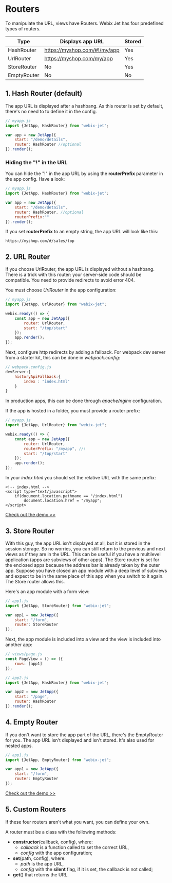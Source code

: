 # Routers

To manipulate the URL, views have Routers. Webix Jet has four predefined types of routers.

| Type | Displays app URL | Stored |
| --- | --- | --- |
| HashRouter | https://myshop.com/#!/my/app | Yes |
| UrlRouter | https://myshop.com/my/app | Yes |
| StoreRouter | No | Yes |
| EmptyRouter | No | No |

## 1. Hash Router \(default\)

The app URL is displayed after a hashbang. As this router is set by default, there's no need to to define it in the config.

```javascript
// myapp.js
import {JetApp, HashRouter} from "webix-jet";

var app = new JetApp({
    start: "/demo/details",
    router: HashRouter //optional
}).render();
```

### Hiding the "!" in the URL

You can hide the "!" in the app URL by using the **routerPrefix** parameter in the app config. Have a look:

```javascript
// myapp.js
import {JetApp, HashRouter} from "webix-jet";

var app = new JetApp({
    start: "/demo/details",
    router: HashRouter, //optional
    routerPrefix:""
}).render();
```

If you set **routerPrefix** to an empty string, the app URL will look like this:

```text
https://myshop.com/#/sales/top
```

## 2. URL Router

If you choose UrlRouter, the app URL is displayed without a hashbang. There is a trick with this router: your server-side code should be compatible. You need to provide redirects to avoid error 404.

You must choose _UrlRouter_ in the app configuration:

```javascript
// myapp.js
import {JetApp, UrlRouter} from "webix-jet";

webix.ready(() => {
    const app = new JetApp({
        router: UrlRouter,
        start: "/top/start"
    });
    app.render();
});
```

Next, configure http redirects by adding a fallback. For webpack dev server from a starter kit, this can be done in _webpack.config_:

```javascript
// webpack.config.js
devServer:{
    historyApiFallback:{
        index : "index.html"
    }
}
```

In production apps, this can be done through _apache/nginx_ configuration.

If the app is hosted in a folder, you must provide a router prefix:

```javascript
// myapp.js
import {JetApp, UrlRouter} from "webix-jet";

webix.ready(() => {
    const app = new JetApp({
        router: UrlRouter,
        routerPrefix: "/myapp", //!
        start: "/top/start"
    });
    app.render();
});
```

In your _index.html_ you should set the relative URL with the same prefix:

```markup
<!-- index.html -->
<script type="text/javascript">
    if(document.location.pathname == "/index.html")
        document.location.href = "/myapp";
</script>
```

[Check out the demo &gt;&gt;](https://github.com/webix-hub/jet-demos/blob/master/sources/routers-url.js)

## 3. Store Router

With this guy, the app URL isn't displayed at all, but it is stored in the session storage. So no worries, you can still return to the previous and next views as if they are in the URL. This can be useful if you have a multilevel application \(apps are subviews of other apps\). The Store router is set for the enclosed apps because the address bar is already taken by the outer app. Suppose you have closed an app module with a deep level of subviews and expect to be in the same place of this app when you switch to it again. The Store router allows this.

Here's an app module with a form view:

```javascript
// app1.js
import {JetApp, StoreRouter} from "webix-jet";

var app1 = new JetApp({
    start: "/form",
    router: StoreRouter
});
```

Next, the app module is included into a view and the view is included into another app:

```javascript
// views/page.js
const PageView = () => ({
    rows: [app1]
});

// app2.js
import {JetApp, HashRouter} from "webix-jet";

var app2 = new JetApp({
    start: "/page",
    router: HashRouter
}).render();
```

## 4. Empty Router

If you don't want to store the app part of the URL, there's the EmptyRouter for you. The app URL isn't displayed and isn't stored. It's also used for nested apps.

```javascript
// app1.js
import {JetApp, EmptyRouter} from "webix-jet";

var app1 = new JetApp({
    start: "/form",
    router: EmptyRouter
});
```

[Check out the demo &gt;&gt;](https://github.com/webix-hub/jet-demos/blob/b686944b383745070fc977aa9123f01a36ce2b3c/sources/viewapp.js)

## 5. Custom Routers

If these four routers aren't what you want, you can define your own.

A router must be a class with the following methods:

* **constructor**\(callback, config\), where:
    - _callback_ is a function called to set the correct URL,
    - _config_ with the app configuration;
* **set**\(path, config\), where:
    - _path_ is the app URL,
    - _config_ with the **silent** flag, if it is set, the callback is not called;
* **get**\(\) that returns the URL.

